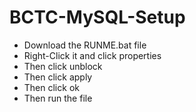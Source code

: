 # BCTC-MySQL-Setup
* Download the RUNME.bat file
* Right-Click it and click properties
* Then click unblock
* Then click apply
* Then click ok
* Then run the file
